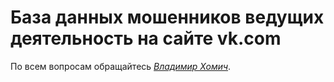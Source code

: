 # База данных мошенников ведущих деятельность на сайте vk.com

По всем вопросам обращайтесь
[*Владимир Хомич*](http://vk.com/biofiz).
